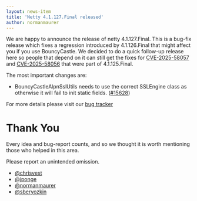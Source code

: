 ```yaml
---
layout: news-item
title: 'Netty 4.1.127.Final released'
author: normanmaurer
---
```


We are happy to announce the release of netty 4.1.127.Final. This is a bug-fix release which fixes a regression introduced by 4.1.126.Final that might affect you if you use BouncyCastle.
We decided to do a quick follow-up release here so people that depend on it can still get the fixes for [CVE-2025-58057](https://github.com/netty/netty/security/advisories/GHSA-3p8m-j85q-pgmj) and [CVE-2025-58056](https://github.com/netty/netty/security/advisories/GHSA-fghv-69vj-qj49) that were part of 4.1.125.Final.

The most important changes are:

* BouncyCastleAlpnSslUtils needs to use the correct SSLEngine class as otherwise it will fail to init static fields. ([#15628](https://github.com/netty/netty/pull/15628))

For more details please visit our [bug tracker](https://github.com/netty/netty/issues?q=milestone%3A4.1.127.Final+is%3Aclosed)


# Thank You

Every idea and bug-report counts, and so we thought it is worth mentioning those who helped in this area.

Please report an unintended omission.
 
* [@chrisvest](https://github.com/chrisvest)
* [@jponge](https://github.com/jponge)
* [@normanmaurer](https://github.com/normanmaurer)
* [@sberyozkin](https://github.com/sberyozkin)
 

